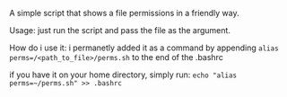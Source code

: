 A simple script that shows a file permissions in a friendly way.

Usage: just run the script and pass the file as the argument.

How do i use it: i permanetly added it as a command by appending `alias perms=/<path_to_file>/perms.sh` to the end of the .bashrc

if you have it on your home directory, simply run: `echo "alias perms=~/perms.sh" >> .bashrc`
